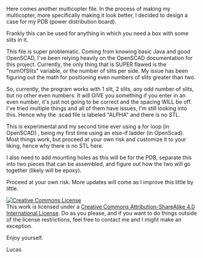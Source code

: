 Here comes another multicopter file. In the process of making my multicopter, more specifically making it look better, I decided to design a case for my PDB (power distribution board).

Frankly this can be used for anything in which you need a box with some slits in it. 

This file is super problematic. Coming from knowing basic Java and good OpenSCAD, I've been relying heavily on the OpenSCAD documentation for this project. Currently, the only thing that is SUPER flawed is the "numOfSlits" variable, or the number of slits per side. My issue has been figuring out the math for positioning even numbers of slits greater than two.

So, currently, the program works with 1 slit, 2 slits, any odd number of slits, but no other even numbers. It will GIVE you something if you enter in an even number, it's just not going to be correct and the spacing WILL be off. I've tried multiple things and all of them have issues, I'm still looking into this. Hence why the .scad file is labeled "ALPHA" and there is no STL. 

This is experimental and my second time ever using a for loop (in OpenSCAD) , being my first time using an else-if ladder (in OpenScad). Most things work, but proceed at your own risk and customize it to your liking, hence why there is no STL here.

I also need to add mounting holes as this will be for the PDB, separate this into two pieces that can be assembled, and figure out how the two will go together (likely will be epoxy). 

Proceed at your own risk. More updates will come as I improve this little by little. 

<a rel="license" href="http://creativecommons.org/licenses/by-sa/4.0/"><img alt="Creative Commons License" style="border-width:0" src="https://i.creativecommons.org/l/by-sa/4.0/88x31.png" /></a><br />This work is licensed under a <a rel="license" href="http://creativecommons.org/licenses/by-sa/4.0/">Creative Commons Attribution-ShareAlike 4.0 International License</a>. Do as you please, and if you want to do things outside of the license restrictions, feel free to contact me and I might make an exception.

Enjoy yourself. 

Lucas

